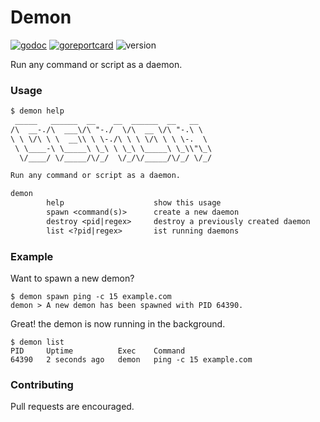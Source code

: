 # Demon

[![godoc](https://godoc.org/github.com/streamwithme/demon?status.svg)](https://godoc.org/github.com/streamwithme/demon)
[![goreportcard](https://goreportcard.com/badge/github.com/streamwithme/demon)](https://goreportcard.com/report/github.com/streamwithme/demon)
![version](https://img.shields.io/github/v/release/streamwithme/demon?color=red&include_prereleases)

Run any command or script as a daemon.

### Usage
```txt
$ demon help
 _____   ______  __    __  ______  __   __    
/\  __-./\  ___\/\ "-./  \/\  __ \/\ "-.\ \   
\ \ \/\ \ \  __\\ \ \-./\ \ \ \/\ \ \ \-.  \  
 \ \____-\ \_____\ \_\ \ \_\ \_____\ \_\\"\_\ 
  \/____/ \/_____/\/_/  \/_/\/_____/\/_/ \/_/ 

Run any command or script as a daemon.

demon
        help                    show this usage
        spawn <command(s)>      create a new daemon
        destroy <pid|regex>     destroy a previously created daemon
        list <?pid|regex>       ist running daemons
```

### Example

Want to spawn a new demon?
```console
$ demon spawn ping -c 15 example.com
demon > A new demon has been spawned with PID 64390.
```

Great! the demon is now running in the background.
```console
$ demon list
PID  	Uptime       	Exec 	Command
64390	2 seconds ago	demon	ping -c 15 example.com
```

### Contributing

Pull requests are encouraged.
